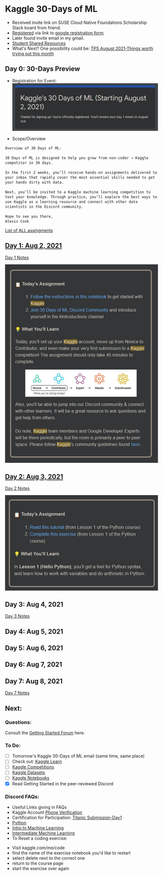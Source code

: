 # Kaggle 30-Days of ML
* Received invite link on SUSE Cloud Native Foundations Scholarship Slack board from friend. 
* [Registered](https://github.com/EO4wellness/T-I-L/blob/main/AI-ML-NLP/Kaggle/Registration.md) via link to [google registration form](https://www.kaggle.com/thirty-days-of-ml?utm_medium=email&utm_source=gamma&utm_campaign=thirty-days-of-ml&utm_content=last-call). 
* Later found invite email in my gmail.  
* [Student Shared Resources](https://github.com/EO4wellness/T-I-L/blob/main/AI-ML-NLP/Kaggle/shared-resources.md)
* What's Next? One possibility could be: [TPS August 2021-Things worth trying out this month](https://www.kaggle.com/c/tabular-playground-series-aug-2021/discussion/258009#1456044)



## Day 0: 30-Days Preview
* Registration for Event: 
![Registration](https://github.com/EO4wellness/T-I-L/blob/main/AI-ML-NLP/Kaggle/Images/2021-07-28-registered.jpg)

* Scope/Overview 
```
Overview of 30 Days of ML:

30 Days of ML is designed to help you grow from non-coder → Kaggle competitor in 30 days.

In the first 2 weeks, you’ll receive hands-on assignments delivered to your inbox that rapidly cover the most essential skills needed to get your hands dirty with data.

Next, you’ll be invited to a Kaggle machine learning competition to test your knowledge. Through practice, you’ll explore the best ways to use Kaggle as a learning resource and connect with other data scientists in the Discord community.

Hope to see you there,
Alexis Cook 
```


[List of ALL assingments](https://github.com/EO4wellness/T-I-L/blob/main/AI-ML-NLP/Kaggle/daily-assingment-list.md)

## [Day 1: Aug 2, 2021](https://github.com/EO4wellness/T-I-L/blob/main/AI-ML-NLP/Kaggle/Day1.md)
[Day 1 Notes](https://github.com/EO4wellness/T-I-L/blob/main/AI-ML-NLP/Kaggle/Day1.md)

![Day1-Email-Assingment](https://raw.githubusercontent.com/EO4wellness/T-I-L/main/AI-ML-NLP/Kaggle/Images/Day1-assignment.jpg)


## [Day 2: Aug 3, 2021](https://github.com/EO4wellness/T-I-L/blob/main/AI-ML-NLP/Kaggle/Day2.md)
[Day 2 Notes](https://github.com/EO4wellness/T-I-L/blob/main/AI-ML-NLP/Kaggle/Day2.md)


![Day2-Email-Assingment](https://github.com/EO4wellness/T-I-L/blob/main/AI-ML-NLP/Kaggle/Images/Day2-assignment.jpg)

## Day 3: Aug 4, 2021
[Day 3 Notes](https://github.com/EO4wellness/T-I-L/blob/main/AI-ML-NLP/Kaggle/Day3.md)

## Day 4: Aug 5, 2021

## Day 5: Aug 6, 2021

## Day 6: Aug 7, 2021

## Day 7: Aug 8, 2021
[Day 7 Notes](https://github.com/EO4wellness/T-I-L/blob/main/AI-ML-NLP/Kaggle/Day7.md)

## Next: 
### Questions: 
Consult the [Getting Started Forum](https://www.kaggle.com/getting-started) here. 

### To Do: 
- [ ] Tomorrow's Kaggle 30-Days of ML email (same time, same place) 
- [ ] Check out: [Kaggle Learn](https://www.kaggle.com/learn)
- [ ] [Kaggle Competitions](https://www.kaggle.com/competitions)
- [ ] [Kaggle Datasets](https://www.kaggle.com/datasets)
- [ ] [Kaggle Notebooks](https://www.kaggle.com/code)
- [x] Read Getting Started in the peer-reviewed Discord

### Discord FAQs:
* Useful Links giving in FAQs 
* Kaggle Account [Phone Verification](https://www.kaggle.com/phone-verification-support)
* Certification for Participation: [Titanic Submission-Day1](https://www.kaggle.com/c/titanic/submissions)
* [Python](https://www.kaggle.com/learn/python)
* [Intro to Machine Learning](https://www.kaggle.com/learn/intro-to-machine-learning)
* [Intermediate Machine Learning](https://www.kaggle.com/learn/intermediate-machine-learning)
* To Reset a coding exercise: 
- Visit kaggle.com/me/code
- find the name of the exercise notebook you'd like to restart
- select delete next to the correct one 
- return to the course page 
- start the exercise over again 
